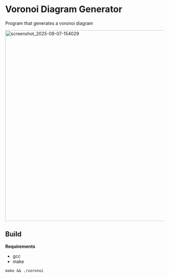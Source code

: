 # Voronoi Diagram Generator

Program that generates a voronoi diagram

<img width="800" height="606" alt="screenshot_2025-09-07-154029" src="https://github.com/user-attachments/assets/507d87a6-bea1-4e9f-9aea-612b0fecd00d" />

## Build
**Requirements**

- gcc
- make

```
make && ./voronoi
```
